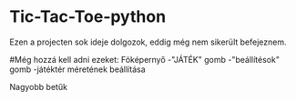 # Tic-Tac-Toe-python
Ezen a projecten sok ideje dolgozok, eddig még nem sikerült befejeznem.

#Még hozzá kell adni ezeket:
Föképernyő
  -"JÁTÉK" gomb
  -"beállítésok" gomb
    -játéktér méretének beállítása
  
Nagyobb betűk

